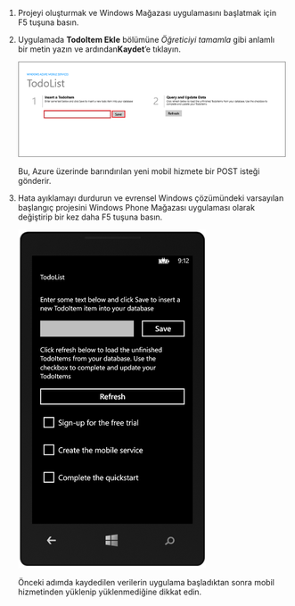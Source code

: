 
1. Projeyi oluşturmak ve Windows Mağazası uygulamasını başlatmak için F5 tuşuna basın.

2. Uygulamada **TodoItem Ekle** bölümüne *Öğreticiyi tamamla* gibi anlamlı bir metin yazın ve ardından**Kaydet**’e tıklayın.

    ![](./media/mobile-services-windows-universal-test-app/mobile-quickstart-startup.png)

    Bu, Azure üzerinde barındırılan yeni mobil hizmete bir POST isteği gönderir.

3. Hata ayıklamayı durdurun ve evrensel Windows çözümündeki varsayılan başlangıç projesini Windows Phone Mağazası uygulaması olarak değiştirip bir kez daha F5 tuşuna basın.

    ![](./media/mobile-services-windows-universal-test-app/mobile-quickstart-completed-wp8.png)
    
    Önceki adımda kaydedilen verilerin uygulama başladıktan sonra mobil hizmetinden yüklenip yüklenmediğine dikkat edin.


<!--HONumber=Jun16_HO2-->


